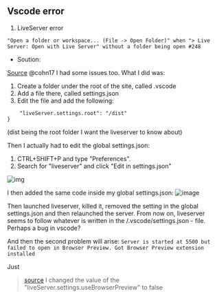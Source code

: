 ## Vscode error
1. LiveServer error
```
"Open a folder or workspace... (File -> Open Folder)" when "> Live Server: Open with Live Server" without a folder being open #248
```
* Soution:
>
[Source](https://github.com/ritwickdey/vscode-live-server/issues/33)
@cohn17 I had some issues too. What I did was:

1. Create a folder under the root of the site, called .vscode
2. Add a file there, called settings.json
3. Edit the file and add the following:
``` {
    "liveServer.settings.root": "/dist"
}
```
(dist being the root folder I want the liveserver to know about)

Then I actually had to edit the global settings.json:

1. CTRL+SHIFT+P and type "Preferences".
2. Search for "liveserver" and click "Edit in settings.json"

![img](https://user-images.githubusercontent.com/1279436/55608716-4f098d80-577f-11e9-8dc5-6aaff35ba7b2.png)

I then added the same code inside my global settings.json:
![image](https://user-images.githubusercontent.com/1279436/55608761-6cd6f280-577f-11e9-8424-f50406c189b9.png)

Then launched liveserver, killed it, removed the setting in the global settings.json and then relaunched the server.
From now on, liveserver seems to follow whatever is written in the /.vscode/settings.json - file. Perhaps a bug in vscode?

And then the second problem will arise:
```Server is started at 5500 but failed to open in Browser Preview. Got Browser Preview extension installed```

Just
>[source](https://github.com/ritwickdey/vscode-live-server/issues/579)
I changed the value of the "liveServer.settings.useBrowserPreview" to false 


